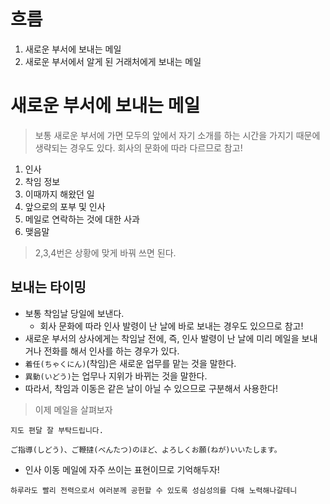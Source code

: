 # 흐름
1. 새로운 부서에 보내는 메일
2. 새로운 부서에서 알게 된 거래처에게 보내는 메일
# 새로운 부서에 보내는 메일

> 보통 새로운 부서에 가면 모두의 앞에서 자기 소개를 하는 시간을 가지기 때문에 생략되는 경우도 있다.
> 회사의 문화에 따라 다르므로 참고!

1. 인사
2. 착임 정보
3. 이때까지 해왔던 일
4. 앞으로의 포부 및 인사
5. 메일로 연락하는 것에 대한 사과
6. 맺음말

> 2,3,4번은 상황에 맞게 바꿔 쓰면 된다.

## 보내는 타이밍
- 보통 착임날 당일에 보낸다.
	- 회사 문화에 따라 인사 발령이 난 날에 바로 보내는 경우도 있으므로 참고!
- 새로운 부서의 상사에게는 착임날 전에, 즉, 인사 발령이 난 날에 미리 메일을 보내거나 전화를 해서 인사를 하는 경우가 있다.
- `着任(ちゃくにん)`(착임)은 새로운 업무를 맡는 것을 말한다.
- `異動(いどう)`는 업무나 지위가 바뀌는 것을 말한다.
- 따라서, 착임과 이동은 같은 날이 아닐 수 있으므로 구분해서 사용한다!

> 이제 메일을 살펴보자

```
지도 편달 잘 부탁드립니다.

ご指導(しどう)、ご鞭撻(べんたつ)のほど、よろしくお願(ねが)いいたします。
```
- 인사 이동 메일에 자주 쓰이는 표현이므로 기억해두자!
```
하루라도 빨리 전력으로서 여러분께 공헌할 수 있도록 성심성의를 다해 노력해나갈테니


```